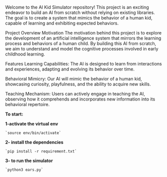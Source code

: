 Welcome to the AI Kid Simulator repository! This project is an exciting endeavor to build an AI from scratch without relying on existing libraries. The goal is to create a system that mimics the behavior of a human kid, capable of learning and exhibiting expected behaviors.

Project Overview
Motivation
The motivation behind this project is to explore the development of an artificial intelligence system that mirrors the learning process and behaviors of a human child. By building this AI from scratch, we aim to understand and model the cognitive processes involved in early childhood learning.

Features
Learning Capabilities: The AI is designed to learn from interactions and experiences, adapting and evolving its behavior over time.

Behavioral Mimicry: Our AI will mimic the behavior of a human kid, showcasing curiosity, playfulness, and the ability to acquire new skills.

Teaching Mechanism: Users can actively engage in teaching the AI, observing how it comprehends and incorporates new information into its behavioral repertoire.



**To start:**

**1-activate the virtual env**

    `source env/bin/activate`
**2- install the dependencies**

    `pip install -r requirement.txt`
**3- to run the simulator**

    `python3 ears.py`